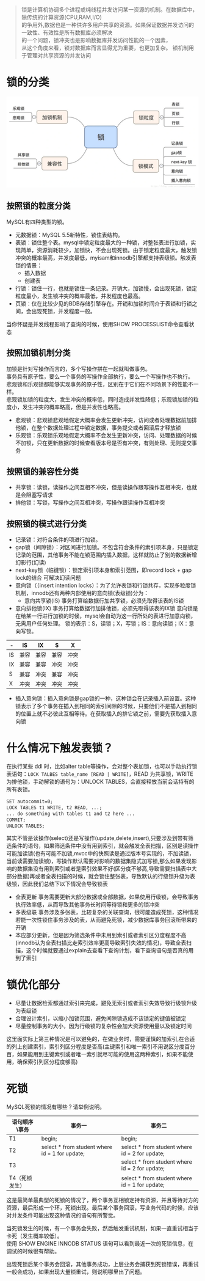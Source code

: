 > 锁是计算机协调多个进程或纯线程并发访问某一资源的机制。在数据库中，除传统的计算资源(CPU,RAM,I/O)  
的争用外,数据也是一种供许多用户共享的资源。如果保证数据并发访问的一致性、有效性是所有数据库必须解决  
的一个问题，锁冲突也是影响数据库并发访问性能的一个因素，  
从这个角度来看，锁对数据库而言显得尤为重要，也更加复杂。
锁机制用于管理对共享资源的并发访问

# 锁的分类

![锁的分类.png](锁的分类.png)

## 按照锁的粒度分类
MySQL有四种类型的锁。
* 元数据锁：MySQL 5.5新特性，锁住表结构。
* 表锁：锁住整个表。mysql中锁定粒度最大的一种锁，对整张表进行加锁，实现简单，资源消耗较少，加锁快，不会出现死锁。由于锁定粒度最大，触发锁冲突的概率最高，并发度最低，myisam和innodb引擎都支持表级锁。触发表锁的情景：
  * 插入数据
  * 创建表
* 行锁：锁住一行，也就是锁住一条记录。开销大，加锁慢，会出现死锁，锁定粒度最小，发生锁冲突的概率最低，并发程度也最高。
* 页锁：仅在比较少见的BDB存储引擎存在。开销和加锁时间介于表锁和行锁之间，会出现死锁，并发程度一般。


当你怀疑是并发线程影响了查询的时候，使用SHOW PROCESSLIST命令查看状态
## 按照加锁机制分类
加锁是针对写操作而言的，多个写操作拼在一起就叫做事务。  
事务具有原子性，要么一个事务的写操作全部执行，要么一个写操作也不执行。  
悲观锁和乐观锁都能够实现事务的原子性，区别在于它们在不同场景下的性能不一样。  
悲观锁加锁的粒度大，发生冲突的概率低，同时造成并发性降低；乐观锁加锁的粒度小，发生冲突的概率略高，但是并发性也略高。

* 悲观锁：悲观锁悲观地假定大概率会发生更新冲突，访问或者处理数据前加排他锁，在整个数据处理过程中锁定数据，事务提交或者回滚后才释放锁
* 乐观锁：乐观锁乐观地假定大概率不会发生更新冲突，访问、处理数据的时候不加锁，只在更新数据的时候查看版本号是否有冲突，有则处理、无则提交事务

## 按照锁的兼容性分类
* 共享锁：读锁，读操作之间互相不冲突，但是读操作跟写操作互相冲突，也就是会阻塞写请求
* 排他锁：写锁，写操作之间互相冲突，写操作跟读操作互相冲突

## 按照锁的模式进行分类
* 记录锁：对符合条件的项进行加锁。
* gap锁（间隙锁）：对区间进行加锁。不包含符合条件的索引项本身，只是锁定记录的范围，其他事务不能在锁范围内插入数据，这样就防止了别的数据新增幻影行(幻读)
* next-key锁（临键锁）：锁定索引项本身和索引范围，即record lock + gap lock的结合 可解决幻读问题
* 意向锁（（insert intention locks）：为了允许表锁和行锁共存，实现多粒度锁机制，innodb还有两种内部使用的意向锁(表级锁)分为：
  * 意向共享锁(IS) 事务打算给数据行加共享锁，必须先取得该表的IS锁
* 意向排他锁(IX) 事务打算给数据行加排他锁，必须先取得该表的IX锁
意向锁是在给某一行进行加锁的时候，mysql会自动为这一行所处的表进行加意向锁，无需用户任何处理。
锁的表示：S，读锁；X，写锁；IS：意向读锁；IX：意向写锁。

| -   |IS  |IX   | S | X |
|-----|--- |---  |---|---|
| IS  |兼容 |兼容 |兼容|冲突|
| IX  |兼容 |兼容 |冲突|冲突|
| S   |兼容 |冲突 |兼容|冲突|
| X   |冲突 |冲突 |冲突|冲突|
* 插入意向锁：插入意向锁是gap锁的一种，这种锁会在记录插入前设置。这种锁表示了多个事务在插入到相同的索引间隙的时候，只要他们不是插入到相同的位置上就不必彼此互相等待。在获取插入的排它锁之前，需要先获取插入意向锁


# 什么情况下触发表锁？
在执行某些 ddl 时，比如alter table等操作，会对整个表加锁，也可以手动执行锁表语句：`LOCK TALBES table_name [READ | WRITE]`，READ 为共享锁，WRITE 为排他锁，手动解锁的语句为：UNLOCK TABLES，会直接释放当前会话持有的所有表锁。

```plain
SET autocommit=0;
LOCK TABLES t1 WRITE, t2 READ, ...;
... do something with tables t1 and t2 here ...
COMMIT;
UNLOCK TABLES;
```

其实不管是读操作(select)还是写操作(update,delete,insert),只要涉及到带有筛选条件的语句，如果筛选条件中没有用到索引，就会触发全表扫描，区别是读操作可能加读锁(也有可能不加锁,mvcc中的快照读是通过版本号实现的，不加读锁，当前读需要加读锁)，写操作默认需要对影响的数据集隐式加写锁,那么如果发现影响的数据集没有用到索引或者是索引效果不好(区分度不够高,导致需要扫描表中大部分数据)再或者全表扫描的时候，就会锁住整张表，导致默认的行级锁升级为表级锁，因此我们总结下以下情况会导致锁表
* 全表更新 事务需要更新大部分数据或全部数据，如果使用行级锁，会导致事务执行效率低，从而导致其他事务长时间等待锁和更多的锁冲突
* 多表级联 事务涉及多张表，比较复杂的关联查询，很可能造成死锁，这种情况若能一次性锁住事务涉及的表，从而避免死锁，减少数据库事务回滚所带来的开销
* 本应部分更新，但是因为筛选条件中未用到索引或者索引区分度程度不高(innodb认为全表扫描比走索引效率更高导致索引失效的情况)，导致全表扫描，这个时候就要通过explain去查看下查询计划，看下查询语句是否真的用到了索引

# 锁优化部分
* 尽量让数据检索都通过索引来完成，避免无索引或者索引失效导致行级锁升级为表级锁  
* 合理设计索引，以缩小加锁范围，避免间隙锁造成不该锁定的键值被锁定
* 尽量控制事务的大小，因为行级锁的复杂性会加大资源使用量以及锁定时间

这里面实际上第三种情况是可以避免的，在做业务时，需要谨慎的加索引,在合适的列上创建索引，索引列区分程度是否高(主键索引和唯一索引不用说区分度百分百，如果能用到主键索引或者唯一索引就尽可能的使用这两种索引，如果不能使用，确保索引列区分程度够高)


# 死锁
MySQL死锁的情况有哪些？请举例说明。

| 语句顺序\事务  | 	事务一	                                           | 事务二                                             |
|----------|-------------------------------------------------|-------------------------------------------------|
| T1	      | begin;                                          | 	begin;                                         |
| T2	      | select * from student where id = 1  for update; | 	select * from student where id = 2 for update; |
| T3       | 	                                               | select * from student where id = 2  for update; |
| T4（死锁发生） || select * from student where id = 1 for update;  |

这是最简单最典型的死锁的情况了，两个事务互相锁定持有资源，并且等待对方的资源，最后形成一个环，死锁出现。最后某个事务回滚，写业务代码的时候，应该对并发条件可能出现这种情况的语句有所警觉。  

当死锁发生的时候，有一个事务会失败，然后触发重试机制，如果一直重试相当于卡死（发生概率较低）。  
使用 SHOW ENGINE INNODB STATUS 语句可以看到最近一次的死锁信息，在调试的时候很有帮助。

出现死锁后某个事务会回滚，其他事务成功，上层业务会捕获到死锁错误，再重试一般会成功，如果出现大量锁重试，则说明哪里出了问题。  

